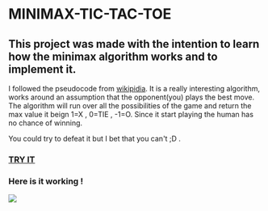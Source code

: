 # MINIMAX-TIC-TAC-TOE

## This project was made with the intention to learn how the minimax algorithm works and to implement it.
I followed the  pseudocode from [wikipidia](https://en.wikipedia.org/wiki/Minimax). It is a really interesting algorithm, works around an assumption that the opponent(you) plays the best move. The algorithm will run over all the possibilities of the game and return the max value it beign 1=X , 0=TIE , -1=O. Since it start playing the human has no chance of winning.

You could try to defeat it but I bet that you can't ;D .
### [TRY IT](https://danpeixoto.github.io/MINIMAX-TIC-TAC-TOE/)
### Here is it working !
![](tic_tac_toe.gif)
